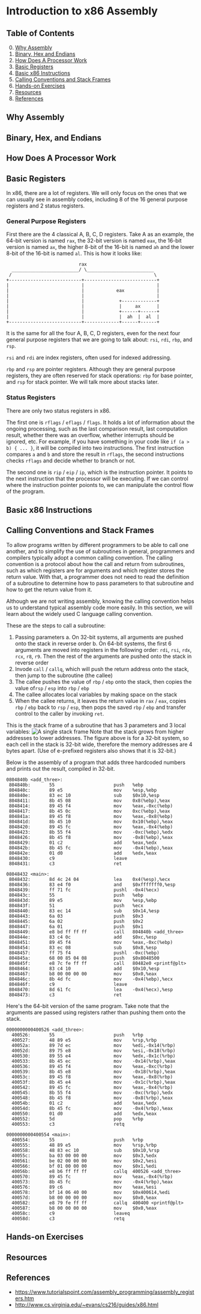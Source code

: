 # Introduction to x86 Assembly

## Table of Contents
0. [Why Assembly](#why-assembly)
1. [Binary, Hex and Endians](#binary-hex-and-endians)
2. [How Does A Processor Work](#how-does-a-processor-work)
3. [Basic Registers](#basic-registers)
4. [Basic x86 Instructions](#basic-x86-instructions)
5. [Calling Conventions and Stack Frames](#calling-conventions-and-stack-frames)
6. [Hands-on Exercises](#hands-on-exercises)
7. [Resources](#resources)
8. [References](#references)

## Why Assembly

## Binary, Hex, and Endians

## How Does A Processor Work

## Basic Registers
In x86, there are a lot of registers. We will only focus on the ones that we can usually see in assembly codes, including 8 of the 16 general purpose registers and 2 status registers.

### General Purpose Registers
First there are the 4 classical A, B, C, D registers. Take A as an example, the 64-bit version is named `rax`, the 32-bit version is named `eax`, the 16-bit version is named `ax`, the higher 8-bit of the 16-bit is named `ah` and the lower 8-bit of the 16-bit is named `al`. This is how it looks like:
```
                           rax
  _________________________/ \_________________________
 /                                                     \
+---------------------------+---------------------------+
|                           |                           |
|                           |            eax            |
|                           |                           |
|                           |             +-------------+
|                           |             |     ax      |
|                           |             +------+------+
|                           |             |  ah  |  al  |
+---------------------------+-------------+------+------+
```
It is the same for all the four A, B, C, D registers, even for the next four general purpose registers that we are going to talk about: `rsi`, `rdi`, `rbp`, and `rsp`.

`rsi` and `rdi` are index registers, often used for indexed addressing.

`rbp` and `rsp` are pointer registers. Although they are general purpose registers, they are often reserved for stack operations: `rbp` for base pointer, and `rsp` for stack pointer. We will talk more about stacks later.

### Status Registers
There are only two status registers in x86.

The first one is `rflags` / `eflags` / `flags`. It holds a lot of information about the ongoing processing, such as the last comparison result, last computation result, whether there was an overflow, whether interrupts should be ignored, etc. For example, if you have something in your code like `if (a > b) { ... }`, it will be compiled into two instructions. The first instruction compares `a` and `b` and store the result in `rflags`, the second instructions checks `rflags` and decide whether to branch or not.

The second one is `rip` / `eip` / `ip`, which is the instruction pointer. It points to the next instruction that the processor will be executing. If we can control where the instruction pointer poionts to, we can manipulate the control flow of the program.

## Basic x86 Instructions

## Calling Conventions and Stack Frames
To allow programs written by different programmers to be able to call one another, and to simplify the use of subroutines in general, programmers and compilers typically adopt a common calling convention. The calling convention is a protocol about how the call and return from subroutines, such as which registers are for arguments and which register stores the return value. With that, a programmer does not need to read the definition of a subroutine to determine how to pass parameters to that subroutine and how to get the return value from it.

Although we are not writing assembly, knowing the calling convention helps us to understand typical assembly code more easily. In this section, we will learn about the widely used C language calling convention.

These are the steps to call a subroutine:
1. Passing parameters
   a. On 32-bit systems, all arguments are pushed onto the stack in reverse order
   b. On 64-bit systems, the first 6 arguments are moved into registers in the following order: `rdi`, `rsi`, `rdx`, `rcx`, `r8`, `r9`. Then the rest of the arguments are pushed onto the stack in reverse order
2. Invode `call` / `callq`, which will push the return address onto the stack, then jump to the subroutine (the callee)
3. The callee pushes the value of `rbp` / `ebp` onto the stack, then copies the value of`rsp` / `esp` into `rbp` / `ebp`
4. The callee allocates local variables by making space on the stack
5. When the callee returns, it leaves the return value in `rax` / `eax`, copies `rbp` / `ebp` back to `rsp` / `esp`, then pops the saved `rbp` / `ebp` and transfer control to the caller by invoking `ret`.

This is the stack frame of a subroutine that has 3 parameters and 3 local variables:
![A single stack frame](http://www.cs.virginia.edu/~evans/cs216/guides/stack-convention.png)
Note that the stack grows from higher addresses to lower addresses. The figure above is for a 32-bit system, so each cell in the stack is 32-bit wide, therefore the memory addresses are 4 bytes apart. (Use of e-prefixed registers also shows that it is 32-bit.)

Below is the assembly of a program that adds three hardcoded numbers and prints out the result, compiled in 32-bit.
```
0804840b <add_three>:
 804840b:       55                      push   %ebp
 804840c:       89 e5                   mov    %esp,%ebp
 804840e:       83 ec 10                sub    $0x10,%esp
 8048411:       8b 45 08                mov    0x8(%ebp),%eax
 8048414:       89 45 f4                mov    %eax,-0xc(%ebp)
 8048417:       8b 45 0c                mov    0xc(%ebp),%eax
 804841a:       89 45 f8                mov    %eax,-0x8(%ebp)
 804841d:       8b 45 10                mov    0x10(%ebp),%eax
 8048420:       89 45 fc                mov    %eax,-0x4(%ebp)
 8048423:       8b 55 f4                mov    -0xc(%ebp),%edx
 8048426:       8b 45 f8                mov    -0x8(%ebp),%eax
 8048429:       01 c2                   add    %eax,%edx
 804842b:       8b 45 fc                mov    -0x4(%ebp),%eax
 804842e:       01 d0                   add    %edx,%eax
 8048430:       c9                      leave
 8048431:       c3                      ret

08048432 <main>:
 8048432:       8d 4c 24 04             lea    0x4(%esp),%ecx
 8048436:       83 e4 f0                and    $0xfffffff0,%esp
 8048439:       ff 71 fc                pushl  -0x4(%ecx)
 804843c:       55                      push   %ebp
 804843d:       89 e5                   mov    %esp,%ebp
 804843f:       51                      push   %ecx
 8048440:       83 ec 14                sub    $0x14,%esp
 8048443:       6a 03                   push   $0x3
 8048445:       6a 02                   push   $0x2
 8048447:       6a 01                   push   $0x1
 8048449:       e8 bd ff ff ff          call   804840b <add_three>
 804844e:       83 c4 0c                add    $0xc,%esp
 8048451:       89 45 f4                mov    %eax,-0xc(%ebp)
 8048454:       83 ec 08                sub    $0x8,%esp
 8048457:       ff 75 f4                pushl  -0xc(%ebp)
 804845a:       68 00 85 04 08          push   $0x8048500
 804845f:       e8 7c fe ff ff          call   80482e0 <printf@plt>
 8048464:       83 c4 10                add    $0x10,%esp
 8048467:       b8 00 00 00 00          mov    $0x0,%eax
 804846c:       8b 4d fc                mov    -0x4(%ebp),%ecx
 804846f:       c9                      leave
 8048470:       8d 61 fc                lea    -0x4(%ecx),%esp
 8048473:       c3                      ret

```

Here's the 64-bit version of the same program. Take note that the arguments are passed using registers rather than pushing them onto the stack.
```
0000000000400526 <add_three>:
  400526:       55                      push   %rbp
  400527:       48 89 e5                mov    %rsp,%rbp
  40052a:       89 7d ec                mov    %edi,-0x14(%rbp)
  40052d:       89 75 e8                mov    %esi,-0x18(%rbp)
  400530:       89 55 e4                mov    %edx,-0x1c(%rbp)
  400533:       8b 45 ec                mov    -0x14(%rbp),%eax
  400536:       89 45 f4                mov    %eax,-0xc(%rbp)
  400539:       8b 45 e8                mov    -0x18(%rbp),%eax
  40053c:       89 45 f8                mov    %eax,-0x8(%rbp)
  40053f:       8b 45 e4                mov    -0x1c(%rbp),%eax
  400542:       89 45 fc                mov    %eax,-0x4(%rbp)
  400545:       8b 55 f4                mov    -0xc(%rbp),%edx
  400548:       8b 45 f8                mov    -0x8(%rbp),%eax
  40054b:       01 c2                   add    %eax,%edx
  40054d:       8b 45 fc                mov    -0x4(%rbp),%eax
  400550:       01 d0                   add    %edx,%eax
  400552:       5d                      pop    %rbp
  400553:       c3                      retq

0000000000400554 <main>:
  400554:       55                      push   %rbp
  400555:       48 89 e5                mov    %rsp,%rbp
  400558:       48 83 ec 10             sub    $0x10,%rsp
  40055c:       ba 03 00 00 00          mov    $0x3,%edx
  400561:       be 02 00 00 00          mov    $0x2,%esi
  400566:       bf 01 00 00 00          mov    $0x1,%edi
  40056b:       e8 b6 ff ff ff          callq  400526 <add_three>
  400570:       89 45 fc                mov    %eax,-0x4(%rbp)
  400573:       8b 45 fc                mov    -0x4(%rbp),%eax
  400576:       89 c6                   mov    %eax,%esi
  400578:       bf 14 06 40 00          mov    $0x400614,%edi
  40057d:       b8 00 00 00 00          mov    $0x0,%eax
  400582:       e8 79 fe ff ff          callq  400400 <printf@plt>
  400587:       b8 00 00 00 00          mov    $0x0,%eax
  40058c:       c9                      leaveq
  40058d:       c3                      retq

```

## Hands-on Exercises


## Resources

## References
* <https://www.tutorialspoint.com/assembly_programming/assembly_registers.htm>
* <http://www.cs.virginia.edu/~evans/cs216/guides/x86.html>
